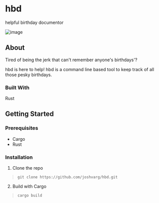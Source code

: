 # hbd
helpful birthday documentor

![image](https://img.shields.io/badge/status-wip-orange)
## About

Tired of being the jerk that can't remember anyone's birthdays'?

hbd is here to help! hbd is a command line based tool to keep track of all those pesky birthdays.

### Built With
Rust

## Getting Started

### Prerequisites

- Cargo
- Rust

### Installation
1. Clone the repo
> `git clone https://github.com/joshvarg/hbd.git`
2. Build with Cargo
> `cargo build`

